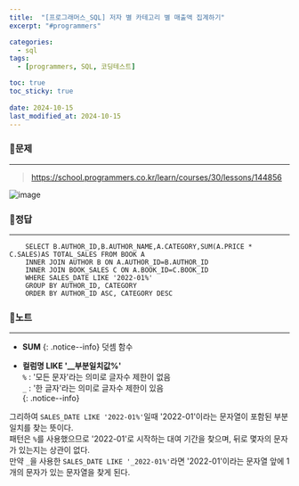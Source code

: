 ```yaml
---
title:  "[프로그래머스_SQL] 저자 별 카테고리 별 매출액 집계하기"
excerpt: "#programmers"

categories:
  - sql
tags:
  - [programmers, SQL, 코딩테스트]

toc: true
toc_sticky: true
 
date: 2024-10-15
last_modified_at: 2024-10-15
---
```


### 📜문제
-----
> <https://school.programmers.co.kr/learn/courses/30/lessons/144856>

![image](https://github.com/user-attachments/assets/364464aa-f96c-4187-a775-bd9851d3fcdf)
  
    
### 📜정답
-----
```
    SELECT B.AUTHOR_ID,B.AUTHOR_NAME,A.CATEGORY,SUM(A.PRICE * C.SALES)AS TOTAL_SALES FROM BOOK A 
    INNER JOIN AUTHOR B ON A.AUTHOR_ID=B.AUTHOR_ID
    INNER JOIN BOOK_SALES C ON A.BOOK_ID=C.BOOK_ID
    WHERE SALES_DATE LIKE '2022-01%'
    GROUP BY AUTHOR_ID, CATEGORY
    ORDER BY AUTHOR_ID ASC, CATEGORY DESC
```
  
    
### 📜노트
-----
* **SUM**
{: .notice--info} 
덧셈 함수  
    
    
* **컬럼명 LIKE '__부분일치값%'**   
    `%` : '모든 문자'라는 의미로 글자수 제한이 없음  
    `_` : '한 글자'라는 의미로 글자수 제한이 있음  
{: .notice--info}  

그리하여 `SALES_DATE LIKE '2022-01%'`일때 '2022-01'이라는 문자열이 포함된 부분일치를 찾는 뜻이다.   
패턴은 `%`를 사용했으므로 '2022-01'로 시작하는 대여 기간을 찾으며, 뒤로 몇자의 문자가 있는지는 상관이 없다.  
만약 `_`을 사용한 `SALES_DATE LIKE '_2022-01%'`라면 '2022-01'이라는 문자열 앞에 1개의 문자가 있는 문자열을 찾게 된다.  


